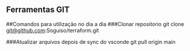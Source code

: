 ##  Ferramentas GIT

##Comandos para utilização no dia a dia
###Clonar repositorio
git clone git@github.com:Soguiso/terraform.git

###Atualizar arquivos depois de sync do vsconde
git pull origin main



